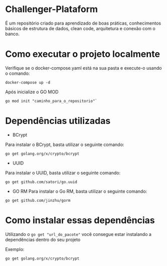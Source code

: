 # Challenger-Plataform
<p>É um repositório criado para aprendizado de boas práticas, conhecimentos básicos de estrutura de dados, clean code, arquitetura e conexão com o banco. </p>

# Como executar o projeto localmente
Verifique se o docker-compose.yaml está na sua pasta e execute-o usando o comando:

```
docker-compose up -d
```
Após inicialize o GO MOD

```
go mod init "caminho_para_o_repositorio"`
```
# Dependências utilizadas

- BCrypt

Para instalar o BCrypt, basta utilizar o seguinte comando:
```
go get golang.org/x/crypto/bcrypt
```

- UUID

Para instalar o UUID, basta utilizar o seguinte comando:
```
go get github.com/satori/go.uuid
```

- GO RM
Para instalar o Go RM, basta utilizar o seguinte comando:
```
go get github.com/jinzhu/gorm
```

# Como instalar essas dependências
Utilizando o `go get "url_do_pacote"` você consegue estar instalando a dependências dentro do seu projeto 

Exemplo:
```
go get golang.org/x/crypto/bcrypt
```